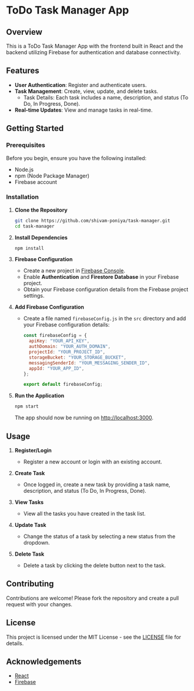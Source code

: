 # ToDo Task Manager App

## Overview

This is a ToDo Task Manager App with the frontend built in React and the backend utilizing Firebase for authentication and database connectivity.

## Features

- **User Authentication**: Register and authenticate users.
- **Task Management**: Create, view, update, and delete tasks.
  - Task Details: Each task includes a name, description, and status (To Do, In Progress, Done).
- **Real-time Updates**: View and manage tasks in real-time.

## Getting Started

### Prerequisites

Before you begin, ensure you have the following installed:

- Node.js
- npm (Node Package Manager)
- Firebase account

### Installation

1. **Clone the Repository**

   ```bash
   git clone https://github.com/shivam-poniya/task-manager.git
   cd task-manager
   ```

2. **Install Dependencies**

   ```bash
   npm install
   ```

3. **Firebase Configuration**

   - Create a new project in [Firebase Console](https://console.firebase.google.com/).
   - Enable **Authentication** and **Firestore Database** in your Firebase project.
   - Obtain your Firebase configuration details from the Firebase project settings.

4. **Add Firebase Configuration**

   - Create a file named `firebaseConfig.js` in the `src` directory and add your Firebase configuration details:

     ```javascript
     const firebaseConfig = {
       apiKey: "YOUR_API_KEY",
       authDomain: "YOUR_AUTH_DOMAIN",
       projectId: "YOUR_PROJECT_ID",
       storageBucket: "YOUR_STORAGE_BUCKET",
       messagingSenderId: "YOUR_MESSAGING_SENDER_ID",
       appId: "YOUR_APP_ID",
     };

     export default firebaseConfig;
     ```

5. **Run the Application**

   ```bash
   npm start
   ```

   The app should now be running on [http://localhost:3000](http://localhost:3000).

## Usage

1. **Register/Login**

   - Register a new account or login with an existing account.

2. **Create Task**

   - Once logged in, create a new task by providing a task name, description, and status (To Do, In Progress, Done).

3. **View Tasks**

   - View all the tasks you have created in the task list.

4. **Update Task**

   - Change the status of a task by selecting a new status from the dropdown.

5. **Delete Task**

   - Delete a task by clicking the delete button next to the task.

## Contributing

Contributions are welcome! Please fork the repository and create a pull request with your changes.

## License

This project is licensed under the MIT License - see the [LICENSE](LICENSE) file for details.

## Acknowledgements

- [React](https://reactjs.org/)
- [Firebase](https://firebase.google.com/)